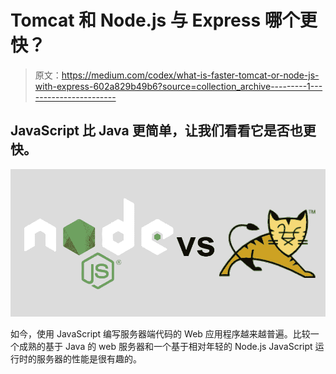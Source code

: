 # Tomcat 和 Node.js 与 Express 哪个更快？

> 原文：<https://medium.com/codex/what-is-faster-tomcat-or-node-js-with-express-602a829b49b6?source=collection_archive---------1----------------------->

## JavaScript 比 Java 更简单，让我们看看它是否也更快。

![](img/9d47d642c667996bc76dc977bb43ac4b.png)

如今，使用 JavaScript 编写服务器端代码的 Web 应用程序越来越普遍。比较一个成熟的基于 Java 的 web 服务器和一个基于相对年轻的 Node.js JavaScript 运行时的服务器的性能是很有趣的。